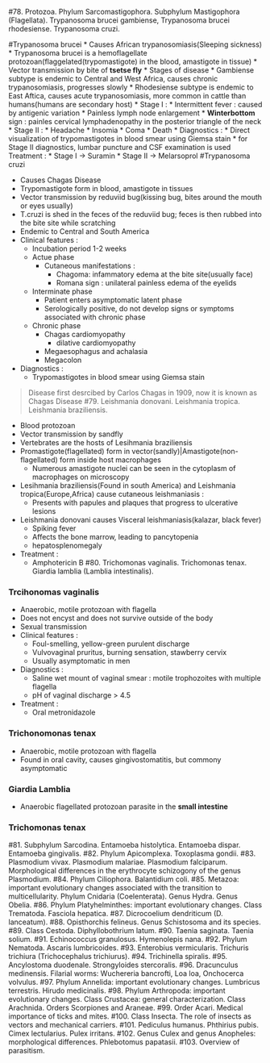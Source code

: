 


#78. Protozoa. Phylum Sarcomastigophora. Subphylum Mastigophora (Flagellata). Trypanosoma brucei gambiense, Trypanosoma brucei rhodesiense. Trypanosoma cruzi.

#Trypanosoma brucei
    * Causes African trypanosomiasis(Sleeping sickness)
    * Trypanosoma brucei is a hemoflagellate protozoan(flaggelated(trypomastigote) in the blood, amastigote in tissue)
    * Vector transmission by bite of **tsetse fly**
    * Stages of disease 
    * Gambiense subtype is endemic to Central and West Africa, causes chronic trypanosomiasis, progresses slowly
    * Rhodesiense subtype is endemic to East Aftica, causes acute trypanosomiasis, more common in cattle than humans(humans are secondary host)
        * Stage I :
            * Intermittent fever : caused by antigenic variation 
            * Painless lymph node enlargement 
            * **Winterbottom** sign : painles cervical lymphadenopathy in the posterior triangle of the neck
        * Stage II :
            * Headache
            * Insomia
            * Coma
            * Death
    * Diagnostics :
        * Direct visualization of trypomastigotes in blood smear using Giemsa stain 
        * for Stage II diagnostics, lumbar puncture and CSF examination is used 
    Treatment : 
        * Stage I -> Suramin
        * Stage II -> Melarsoprol 
#Trypanosoma cruzi 
* Causes Chagas Disease 
* Trypomastigote form in blood, amastigote in tissues
* Vector transmission by reduviid bug(kissing bug, bites around the mouth or eyes usually)
* T.cruzi is shed in the feces of the reduviid bug; feces is then rubbed into the bite site while scratching
* Endemic to Central and South America
* Clinical features : 
    * Incubation period 1-2 weeks
    * Actue phase 
        * Cutaneous manifestations : 
            * Chagoma: infammatory edema at the bite site(usually face)
            * Romana sign : unilateral painless edema of the eyelids
    * Interminate phase 
        * Patient enters asymptomatic latent phase 
        * Serologically positive, do not develop signs or symptoms associated with chronic phase 
    * Chronic phase 
        * Chagas cardiomyopathy 
            * dilative cardiomyopathy 
        * Megaesophagus and achalasia
        * Megacolon
* Diagnostics : 
    * Trypomastigotes in blood smear using Giemsa stain
> Disease first desrcibed by Carlos Chagas in 1909, now it is known as Chagas Disease 
#79. Leishmania donovani. Leishmania tropica. Leishmania braziliensis.
* Blood protozoan
* Vector transmission by sandfly 
* Vertebrates are the hosts of Lesihmania braziliensis 
* Promastigote(flagellated) form in vector(sandly)|Amastigote(non-flagellated) form inside host macrophages
    * Numerous amastigote nuclei can be seen in the cytoplasm of macrophages on microscopy
* Lesihmania braziliensis(Found in south America) and Leishmania tropica(Europe,Africa) cause cutaneous leishmaniasis :
    * Presents with papules and plaques that progress to ulcerative lesions 
* Leishmania donovani causes Visceral leishmaniasis(kalazar, black fever)
    * Spiking fever
    * Affects the bone marrow, leading to pancytopenia
    * hepatosplenomegaly 
* Treatment : 
    * Amphotericin B 
#80. Trichomonas vaginalis. Trichomonas tenax. Giardia lamblia (Lamblia intestinalis).

### Trcihonomas vaginalis 
* Anaerobic, motile protozoan with flagella
* Does not encyst and does not survive outside of the body 
* Sexual transmission 
* Clinical features : 
    * Foul-smelling, yellow-green purulent discharge 
    * Vulvovaginal pruritus, burning sensation, stawberry cervix 
    * Usually asymptomatic in men
* Diagnostics : 
    * Saline wet mount of vaginal smear : motile trophozoites with multiple flagella
    * pH of vaginal discharge > 4.5
* Treatment : 
    * Oral metronidazole 
### Trichonomonas tenax 
* Anaerobic, motile protozoan with flagella
* Found in oral cavity, causes gingivostomatitis, but commony asymptomatic 
### Giardia Lamblia 
* Anaerobic flagellated protozoan parasite in the **small intestine**
### Trichomonas tenax 
#81. Subphylum Sarcodina. Entamoeba histolytica. Entamoeba dispar. Entamoeba gingivalis.
#82. Phylum Apicomplexa. Toxoplasma gondii.
#83. Plasmodium vivax. Plasmodium malariae. Plasmodium falciparum. Morphological differences in
the erythrocyte schizogony of the genus Plasmodium.
#84. Phylum Ciliophora. Balantidium coli.
#85. Metazoa: important evolutionary changes associated with the transition to multicellularity.
Phylum Cnidaria (Coelenterata). Genus Hydra. Genus Obelia.
#86. Phylum Platyhelminthes: important evolutionary changes. Class Trematoda. Fasciola hepatica.
#87. Dicrocoelium dendriticum (D. lanceatum).
#88. Opisthorchis felineus. Genus Schistosoma and its species.
#89. Class Cestoda. Diphyllobothrium latum.
#90. Taenia saginata. Taenia solium.
#91. Echinococcus granulosus. Hymenolepis nana.
#92. Phylum Nematoda. Ascaris lumbricoides.
#93. Enterobius vermicularis. Trichuris trichiura (Trichocephalus trichiurus).
#94. Trichinella spiralis.
#95. Ancylostoma duodenale. Strongyloides stercoralis.
#96. Dracunculus medinensis. Filarial worms: Wuchereria bancrofti, Loa loa, Onchocerca volvulus.
#97. Phylum Annelida: important evolutionary changes. Lumbricus terrestris. Hirudo medicinalis.
#98. Phylum Arthropoda: important evolutionary changes. Class Crustacea: general characterization.
Class Arachnida. Orders Scorpiones and Araneae.
#99. Order Acari. Medical importance of ticks and mites.
#100. Class Insecta. The role of insects as vectors and mechanical carriers.
#101. Pediculus humanus. Phthirius pubis. Cimex lectularius. Pulex irritans.
#102. Genus Culex and genus Anopheles: morphological differences. Phlebotomus papatasii.
#103. Overview of parasitism.
